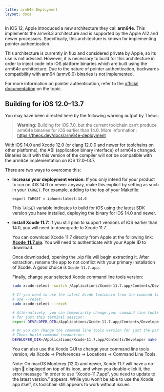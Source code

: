 ```yaml
---
title: arm64e Deployment
layout: docs
---
```


In iOS 12, Apple introduced a new architecture they call **arm64e**. This implements the armv8.3 architecture and is supported by the Apple A12 and newer processors. Specifically, this architecture is known for implementing pointer authentication.

This architecture is currently in flux and considered private by Apple, so its use is not advised. However, it is necessary to build for this architecture in order to inject code into iOS platform binaries which are built using the arm64e architecture. Due to the nature of pointer authentication, backwards compatibility with arm64 (armv8.0) binaries is not implemented.

For more information on pointer authentication, refer to the [official documentation](https://developer.apple.com/documentation/security/preparing_your_app_to_work_with_pointer_authentication) on the topic.

## Building for iOS 12.0–13.7
You may have been directed here by the following warning output by Theos:

> **Warning:** Building for iOS 7.0, but the current toolchain can’t produce arm64e binaries for iOS earlier than 14.0. More information: https://theos.dev/docs/arm64e-deployment

With iOS 14.0 and Xcode 12.0 (or clang 12.0.0 and newer for toolchains on other platforms), the ABI (application binary interface) of arm64e changed. Binaries built with this version of the compiler will *not* be compatible with the arm64e implementation on iOS 12.0–13.7.

There are two ways to overcome this:

* **Increase your deployment version:** If you only intend for your product to run on iOS 14.0 or newer anyway, make this explicit by setting as such in your `TARGET`. For example, adding to the top of your Makefile:

  ```make
  export TARGET = iphone:latest:14.0
  ```

  This `TARGET` variable indicates to build for iOS using the latest SDK version you have installed, deploying the binary for iOS 14.0 and newer.

* **Install Xcode 11.7:** If you still plan to support versions of iOS earlier than 14.0, you will need to downgrade to Xcode 11.7.

  You can download Xcode 11.7 directly from Apple at the following link: [**Xcode_11.7.xip**](https://developer.apple.com/services-account/download?path=/Developer_Tools/Xcode_11.7/Xcode_11.7.xip). You will need to authenticate with your Apple ID to download.

  Once downloaded, opening the .xip file will begin extracting it. After extraction, rename the app to not conflict with your primary installation of Xcode. A good choice is `Xcode-11.7.app`.

  Finally, change your selected Xcode command line tools version:

  ```bash
  sudo xcode-select -switch /Applications/Xcode-11.7.app/Contents/Developer

  # If you need to use the latest Xcode toolchain from the command line,
  # use --reset:
  sudo xcode-select --reset

  # Alternatively, you can temporarily change your command line tools version
  # for just this terminal session:
  export DEVELOPER_DIR=/Applications/Xcode-11.7.app/Contents/Developer

  # Or you can change the command line tools version for just the particular
  # Theos build command invokation:
  DEVELOPER_DIR=/Applications/Xcode-11.7.app/Contents/Developer make package
  ```

  You can also use the Xcode GUI to change your command line tools version, via Xcode &rarr; Preferences &rarr; Locations &rarr; Command Line Tools.

  Note: On macOS Monterey (12.0) and newer, Xcode 11.7 will have a no-sign 🚫 displayed on top of its icon, and when you double-click it, the error message “In order to use “Xcode-11.7.app”, you need to update to the latest version.” appears. While you won’t be able to use the Xcode app itself, its toolchain still appears to work without issues.
